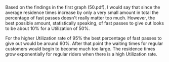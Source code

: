 Based on the findings in the first graph (50.pdf), I would say that since the average residence times increase by only a very small amount in total the percentage of fast passes doesn't really matter too much. However, the best possible amount, statistically speaking, of fast passes to give out looks to be about 10% for a Utilization of 50%.

For the higher Utilization rate of 95% the best percentage of fast passes to give out would be around 60%. After that point the waiting times for regular customers would begin to become much too large. The residence times grow exponentially for regular riders when there is a high Utilization rate. 